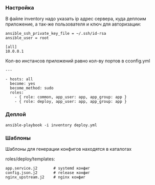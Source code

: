 ### Настройка

В файле inventory надо указать ip адрес сервера, куда деплоим приложение, а так-же пользователя и ключ для авторизации:

```
ansible_ssh_private_key_file = ~/.ssh/id-rsa
ansible_user = root

[all]
10.0.0.1
```

Кол-во инстансов приложений равно кол-ву портов в сconfig.yml


```
---

- hosts: all
  become: yes
  become_method: sudo
  roles:
    - { role: common, app_user: app, app_group: app }
    - { role: deploy, app_user: app, app_group: app }
```


### Деплой

```
ansible-playbook -i inventory deploy.yml
```

### Шаблоны
Шаблоны для генерации конфигов находятся в каталогах

roles/deploy/templates:

```
app.service.j2       # systemd конфиг
config.json.j2       # release конфиг
nginx_upstream.j2    # nginx конфиг
```
